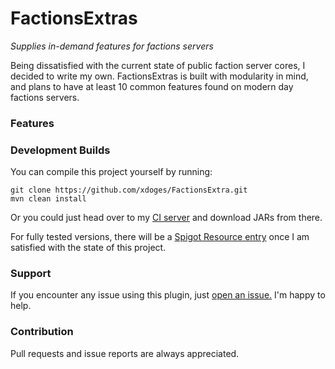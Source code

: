 # FactionsExtras
*Supplies in-demand features for factions servers*

Being dissatisfied with the current state of public faction server cores, I decided to write my own. FactionsExtras is built with modularity in mind, and plans to have at least 10 common features found on modern  day factions servers.  

### Features

### Development Builds
You can compile this project yourself by running:
```$xslt
git clone https://github.com/xdoges/FactionsExtra.git
mvn clean install
```

Or you could just head over to my [CI server](https://ci.doges.me/job/factionsextras) and download JARs from there.

For fully tested versions, there will be a [Spigot Resource entry](https://spigotmc.org) once I am satisfied with the state of this project.

### Support
If you encounter any issue using this plugin, just [open an issue.](https://github.com/xdoges/factionsextras/issues) I'm happy to help.

### Contribution
Pull requests and issue reports are always appreciated.